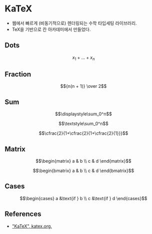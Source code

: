 # KaTeX

* 웹에서 빠르게 (비동기적으로) 렌더링되는 수학 타입세팅 라이브러리.
* TeX을 기반으로 칸 아카데미에서 만들었다.

## Dots

```math
x_1 + \dots + x_n
```

## Fraction

```math
{n(n + 1)} \over 2
```

## Sum

```math
\displaystyle\sum_0^n
```

```math
\textstyle\sum_0^n
```

```math
\cfrac{2}{1+\cfrac{2}{1+\cfrac{2}{1}}}
```

## Matrix

```math
\begin{matrix}
   a & b \\
   c & d
\end{matrix}
```

```math
\begin{bmatrix}
   a & b \\
   c & d
\end{bmatrix}
```

## Cases

```math
\begin{cases}
   a &\text{if } b \\
   c &\text{if } d
\end{cases}
```

## References

* ["KaTeX", katex.org.](https://katex.org/)
